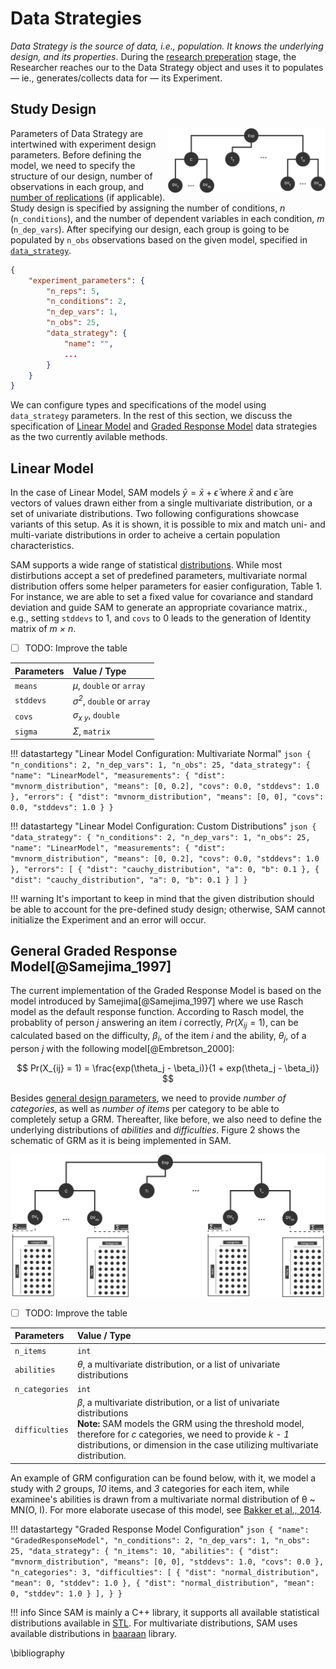 # Data Strategies

*Data Strategy is the source of data, i.e., population. It knows the underlying design, and its properties*. During the [research preperation](flow.md#prepare-research) stage, the Researcher reaches our to the Data Strategy object and uses it to populates — ie., generates/collects data for — its Experiment.

## Study Design

<picture>
  <img src="/figures/Data_Strategy_Linear_Model.png" width="50%" align="right">
</picture>

Parameters of Data Strategy are intertwined with experiment design parameters. Before defining the model, we need to specify the structure of our design, number of observations in each group, and [number of replications](/decision-strategies.md#post-qrp-decision-and-replication-stage) (if applicable). Study design is specified by assigning the number of conditions, *n* (`n_conditions`), and the number of dependent variables in each condition, *m* (`n_dep_vars`). After specifying our design, each group is going to be populated by `n_obs` observations based on the given model, specified in [`data_strategy`](/data-strategies.md). 

```json hl_lines="3 4 5 6"
{
    "experiment_parameters": {
        "n_reps": 5,
        "n_conditions": 2,
        "n_dep_vars": 1,
        "n_obs": 25,
        "data_strategy": {
            "name": "",
            ...
        }
    }
}
```

We can configure types and specifications of the model using `data_strategy` parameters. In the rest of this section, we discuss the specification of [Linear Model](/data-strategies.md#linear-model) and [Graded Response Model](/data-strategies.md#graded-response-model) data strategies as the two currently avilable methods.

<!--
| **Parameters** | **Value** / **Type** |
|:---------------|:---------------------|
| `n_conditions` | n<sub>c</sub>, `int` |
| `n_dep_vars`   | n<sub>d</sub>, `int` |
| `n_obs`        | n<sub>o</sub>, `int` |
| `n_reps`       | n<sub>r</sub>, `int` |
-->

<!-- Since Data Strategy is aware of all the underlying models, parameters and distributions, it is capale of providing data at any points during the simulation.  -->

<!-- As mentioned, methods like [optional stopping](/hacking-strategies.md#hacking-strategies-optional-stopping) needs to add new data points to the already existing measurements. Requiring data strategies to produce *new* data points helps with implementation of such hacking strategies. -->

## Linear Model

In the case of Linear Model, SAM models $\bar{y} = \bar{x} + \bar{\epsilon}$ where $\bar{x}$ and $\bar{\epsilon}$ are  vectors of values drawn either from a single multivariate distribution, or a set of univariate distributions. Two following configurations showcase variants of this setup. As it is shown, it is possible to mix and match uni- and multi-variate distributions in order to acheive a certain population characteristics.

SAM supports a wide range of statistical [distributions](/distributions.md). While most distirbutions accept a set of predefined parameters, multivariate normal distribution offers some helper parameters for easier configuration, Table 1. For instance, we are able to set a fixed value for covariance and standard deviation and guide SAM to generate an appropriate covariance matrix., e.g., setting `stddevs` to 1, and `covs` to 0 leads to the generation of Identity matrix of *m × n*.

- [ ] TODO: Improve the table

| **Parameters** | **Value** / **Type**                 |
|:---------------|:-------------------------------------|
| `means`        | *μ*, `double` or `array`             |
| `stddevs`      | *σ<sup>2</sup>*, `double` or `array` |
| `covs`         | *σ<sub>x y</sub>*, `double`          |
| `sigma`        | *Σ*, `matrix`                        |

!!! datastartegy "Linear Model Configuration: Multivariate Normal"
    ```json
    {
    "n_conditions": 2,
    "n_dep_vars": 1,
    "n_obs": 25,
    "data_strategy": {
        "name": "LinearModel",
        "measurements": {
            "dist": "mvnorm_distribution",
            "means": [0, 0.2],
            "covs": 0.0,
            "stddevs": 1.0
        },
        "errors": {
            "dist": "mvnorm_distribution",
            "means": [0, 0],
            "covs": 0.0,
            "stddevs": 1.0
        }
    }
    ```


!!! datastartegy "Linear Model Configuration: Custom Distributions"
    ```json
    {
    "data_strategy": {
        "n_conditions": 2,
        "n_dep_vars": 1,
        "n_obs": 25,
        "name": "LinearModel",
        "measurements": {
            "dist": "mvnorm_distribution",
            "means": [0, 0.2],
            "covs": 0.0,
            "stddevs": 1.0
        },
        "errors": [
            {
                "dist": "cauchy_distribution",
                "a": 0,
                "b": 0.1
            },
            {
                "dist": "cauchy_distribution",
                "a": 0,
                "b": 0.1
            }
        ]
    }
    ```

!!! warning
    It's important to keep in mind that the given distribution should be able to account for the pre-defined study design; otherwise, SAM cannot initialize the Experiment and an error will occur.



## General Graded Response Model[@Samejima_1997]

The current implementation of the Graded Response Model is based on the model introduced by Samejima[@Samejima_1997] where we use Rasch model as the default response function. According to Rasch model, the probablity of person $j$ answering an item $i$ correctly, $Pr(X_{ij} = 1)$, can be calculated based on the difficulty, $\beta_{i}$, of the item $i$ and the ability, $\theta_{j}$, of a person $j$ with the following model[@Embretson_2000]:

$$ Pr(X_{ij} = 1) = \frac{exp(\theta_j - \beta_i)}{1 + exp(\theta_j - \beta_i)} $$

Besides [general design parameters](/data-strategies.md#study-design), we need to provide *number of categories*, as well as *number of items* per category to be able to completely setup a GRM. Thereafter, like before, we also need to define the underlying distributions of *abilities* and *difficulties*. Figure 2 shows the schematic of GRM as it is being implemented in SAM. 

![General Graded Response Model](/figures/Data_Strategy_GRM.png)


- [ ] TODO: Improve the table

| **Parameters** | **Value** / **Type**     |
|:---------------|:-------------------------|
| `n_items`      | `int`                    |
| `abilities`    | *θ*, a multivariate distribution, or a list of univariate distributions |
| `n_categories` | `int`                    |
| `difficulties` | *β*, a multivariate distribution, or a list of univariate distributions<br>**Note:** SAM models the GRM using the threshold model, therefore for *c* categories, we need to provide *k - 1* distributions, or dimension in the case utilizing multivariate distribution. |

An example of GRM configuration can be found below, with it, we model a study with *2* groups, *10* items, and *3* categories for each item, while examinee's abilities is drawn from a multivariate normal distribution of θ ~ MN(O, I). For more elaborate usecase of this model, see [Bakker et al., 2014](/examples/bakker_et_al_2014.md).

!!! datastartegy "Graded Response Model Configuration"
    ```json
    {
        "name": "GradedResponseModel",
        "n_conditions": 2,
        "n_dep_vars": 1,
        "n_obs": 25,
        "data_strategy": {
            "n_items": 10,
            "abilities": {
                "dist": "mvnorm_distribution",
                "means": [0, 0],
                "stddevs": 1.0,
                "covs": 0.0
            },
            "n_categories": 3,
            "difficulties": [
                {
                    "dist": "normal_distribution",
                    "mean": 0,
                    "stddev": 1.0
                },
                {
                    "dist": "normal_distribution",
                    "mean": 0,
                    "stddev": 1.0
                }
            ],
        }
    }
    ```


!!! info 
    Since SAM is mainly a C++ library, it supports all available statistical distributions available in [STL](https://en.cppreference.com/w/cpp/numeric/random). For multivariate distributions, SAM uses available distributions in [baaraan](/baaraan.md) library.

\bibliography